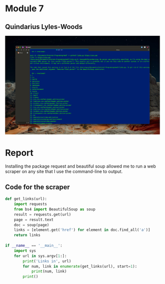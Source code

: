 # Module 7

## Quindarius Lyles-Woods

![Output from Terminal](output.jpg)

# Report

Installing the package request and beautiful soup allowed me to run a web scraper on any site that I use the command-line to output.

## Code for the scraper

```python
def get_links(url):
	import requests
	from bs4 import BeautifulSoup as soup
	result = requests.get(url)
	page = result.text
	doc = soup(page)
	links = [element.get('href') for element in doc.find_all('a')]
	return links

if __name__ == '__main__':
	import sys
	for url in sys.argv[1:]:
		print('Links in', url)
		for num, link in enumerate(get_links(url), start=1):
			print(num, link)
		print()

```
